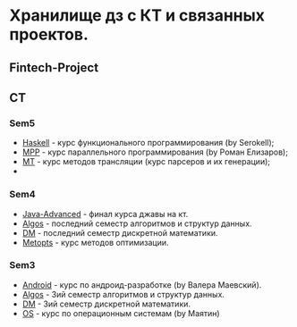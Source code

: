 # Хранилище дз с КТ и связанных проектов.

## Fintech-Project

## CT


### Sem5
  - [Haskell](ProgrammCourses/Sem5/haskell) - курс функционального программирования (by Serokell);
  - [MPP](ProgrammCourses/Sem5/mpp) - курс параллельного программирования (by Роман Елизаров);
  - [MT](ProgrammCourses/Sem5/mt) - курс методов трансляции (курс парсеров и их генерации);
  - 

### Sem4
  - [Java-Advanced](ProgrammCourses/Sem4/java-advanced) - финал курса джавы на кт.
  - [Algos](ProgrammCourses/Sem4/ALGOSlabs) - последний семестр алгоритмов и структур данных.
  - [DM](ProgrammCourses/Sem4/DMlabs) - последний семестр дискретной математики.
  - [Metopts](ProgrammCourses/Sem4/metopt) - курс методов оптимизации.

### Sem3
  - [Android](ProgrammCourses/Sem3/Android) - курс по андроид-разработке (by Валера Маевский).
  - [Algos](ProgrammCourses/Sem3/ALGOSlabs) - 3ий семестр алгоритмов и структур данных.
  - [DM](ProgrammCourses/Sem3/DMlabs) - 3ий семестр дискретной математики.
  - [OS](ProgrammCourses/Sem3/OperationSystems) - курс по операционным системам (by Маятин)
  
